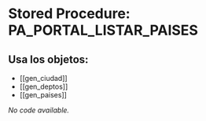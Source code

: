 # Stored Procedure: PA_PORTAL_LISTAR_PAISES

## Usa los objetos:
- [[gen_ciudad]]
- [[gen_deptos]]
- [[gen_paises]]

*No code available.*
